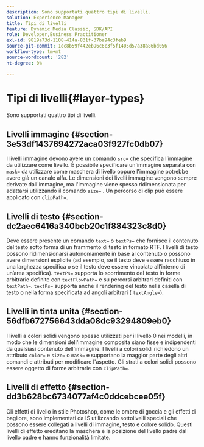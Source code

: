 ```yaml
---
description: Sono supportati quattro tipi di livelli.
solution: Experience Manager
title: Tipi di livelli
feature: Dynamic Media Classic, SDK/API
role: Developer,Business Practitioner
exl-id: 9819a73d-1108-414a-831f-37ba94c3feb9
source-git-commit: 1ec8b59f442eb96c6c3f5f1405d57a38a86bd056
workflow-type: tm+mt
source-wordcount: '282'
ht-degree: 0%

---
```


# Tipi di livelli{#layer-types}

Sono supportati quattro tipi di livelli.

## Livelli immagine {#section-3e53df1437694272aca03f927fc0db07}

I livelli immagine devono avere un comando `src=` che specifica l’immagine da utilizzare come livello. È possibile specificare un&#39;immagine separata con `mask=` da utilizzare come maschera di livello oppure l&#39;immagine potrebbe avere già un canale alfa. Le dimensioni dei livelli immagine vengono sempre derivate dall&#39;immagine, ma l&#39;immagine viene spesso ridimensionata per adattarsi utilizzando il comando `size=` . Un percorso di clip può essere applicato con `clipPath=`.

## Livelli di testo {#section-dc2aec6416a340bcb20c1f884323c8d0}

Deve essere presente un comando `text=` o `textPs=` che fornisce il contenuto del testo sotto forma di un frammento di testo in formato RTF. I livelli di testo possono ridimensionarsi autonomamente in base al contenuto o possono avere dimensioni esplicite (ad esempio, se il testo deve essere racchiuso in una larghezza specifica o se il testo deve essere vincolato all’interno di un’area specifica). `textPs=` supporta lo scorrimento del testo in forme arbitrarie definite con  `textFlowPath=` e su percorsi arbitrari definiti con  `textPath=`. `textPs=` supporta anche il rendering del testo nella casella di testo o nella forma specificata ad angoli arbitrari (  `textAngle=`).

## Livelli in tinta unita {#section-56dfb672756643dda08dc93294809eb0}

I livelli a colori solidi vengono spesso utilizzati per il livello 0 nei modelli, in modo che le dimensioni dell&#39;immagine composita siano fisse e indipendenti da qualsiasi contenuto dell&#39;immagine. I livelli a colori solidi richiedono un attributo `color=` e `size=` o `mask=` e supportano la maggior parte degli altri comandi e attributi per modificare l&#39;aspetto. Gli strati a colori solidi possono essere oggetto di forme arbitrarie con `clipPath=`.

## Livelli di effetto {#section-dd3b628bc6734077af4c0ddcebcee05f}

Gli effetti di livello in stile Photoshop, come le ombre di goccia e gli effetti di bagliore, sono implementati da IS utilizzando sottolivelli speciali che possono essere collegati a livelli di immagine, testo e colore solido. Questi livelli di effetto ereditano la maschera e la posizione del livello padre dal livello padre e hanno funzionalità limitate.
